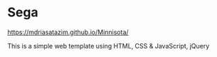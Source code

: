 # Sega
https://mdriasatazim.github.io/Minnisota/

This is a simple web template using HTML, CSS & JavaScript, jQuery
